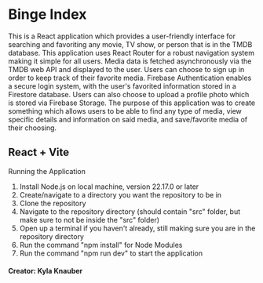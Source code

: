 # Binge Index
This is a React application which provides a user-friendly interface for searching and favoriting any movie, TV show, or person that is in the TMDB database. This application uses React Router for a robust navigation system making it simple for all users. Media data is fetched asynchronously via the TMDB web API and displayed to the user. Users can choose to sign up in order to keep track of their favorite media. Firebase Authentication enables a secure login system, with the user's favorited information stored in a Firestore database. Users can also choose to upload a profile photo which is stored via Firebase Storage. The purpose of this application was to create something which allows users to be able to find any type of media, view specific details and information on said media, and save/favorite media of their choosing. 

## React + Vite

Running the Application
1. Install Node.js on local machine, version 22.17.0 or later
2. Create/navigate to a directory you want the repository to be in
3. Clone the repository
4. Navigate to the repository directory (should contain "src" folder, but make sure to not be inside the "src" folder)
5. Open up a terminal if you haven't already, still making sure you are in the repository directory
6. Run the command "npm install" for Node Modules
7. Run the command "npm run dev" to start the application

#### Creator: Kyla Knauber
